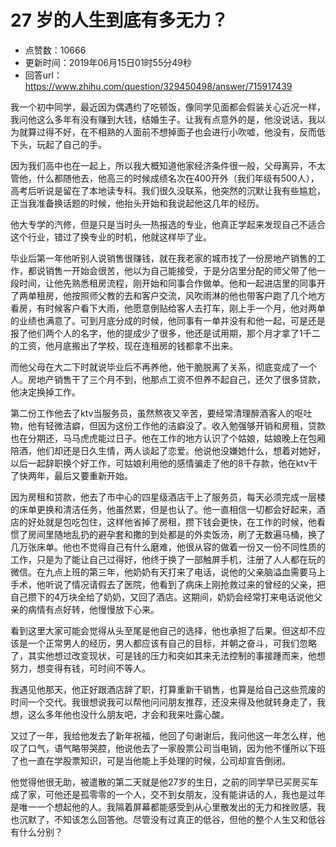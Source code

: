 # 27 岁的人生到底有多无力？
- 点赞数：10666
- 更新时间：2019年06月15日01时55分49秒
- 回答url：https://www.zhihu.com/question/329450498/answer/715917439
<body>
 <p data-pid="SXmZcQZ0">我一个初中同学，最近因为偶遇约了吃顿饭，像同学见面都会假装关心近况一样，我问他这么多年有没有赚到大钱，结婚生子。让我有点意外的是，他没说话，我以为就算过得不好，在不相熟的人面前不想掉面子也会进行小吹嘘，他没有，反而低下头，玩起了自己的手。</p>
 <p data-pid="-PN_Vr9F">因为我们高中也在一起上，所以我大概知道他家经济条件很一般，父母离异，不太管他，什么都随他去，他高三的时候成绩名次在400开外（我们年级有500人），高考后听说是留在了本地读专科。我们很久没联系，他突然的沉默让我有些尴尬，正当我准备换话题的时候，他抬头开始和我说起他这几年的经历。</p>
 <p data-pid="qXwv3d92">他大专学的汽修，但是只是当时头一热报选的专业，他真正学起来发现自己不适合这个行业，错过了换专业的时机，他就这样毕了业。</p>
 <p data-pid="10Lr7HqX">毕业后第一年他听别人说销售很赚钱，就在我老家的城市找了一份房地产销售的工作，都说销售一开始会很苦，他以为自己能接受，于是分店里分配的师父带了他一段时间，让他先熟悉租房流程，刚开始和同事合作做单。他和一起进店里的同事开了两单租房，他按照师父教的去和客户交流，风吹雨淋的他也带客户跑了几个地方看房，有时候客户看下大雨，他愿意倒贴给客人去打车，刚上手一个月，他对两单的业绩也满意了。可到月底分成的时候，他同事有一单并没有和他一起，可是还是报了他们两个人的名字，他的提成少了很多，他还是试用期，那个月才拿了1千二的工资，他月底搬出了学校，现在连租房的钱都拿不出来。</p>
 <p data-pid="LqyrEovT">而他父母在大二下时就说毕业后不再养他，他干脆脱离了关系，彻底变成了一个人。房地产销售干了三个月不到，他那点工资不但养不起自己，还欠了很多贷款，他决定换掉工作。</p>
 <p data-pid="85ae0xP0">第二份工作他去了ktv当服务员，虽然熬夜又辛苦，要经常清理醉酒客人的呕吐物，他有轻微洁癖，但因为这份工作他的洁癖没了。收入勉强够开销和房租，贷款也在分期还，马马虎虎能过日子。他在工作的地方认识了个姑娘，姑娘晚上在包厢陪酒，他们却还是日久生情，两人谈起了恋爱。他说他没嫌她什么，想着对她好，以后一起辞职换个好工作，可姑娘利用他的感情骗走了他的8千存款，他在ktv干了快两年，最后又要重新开始。</p>
 <p data-pid="uDCuWWx3">因为房租和贷款，他去了市中心的四星级酒店干上了服务员，每天必须完成一层楼的床单更换和清洁任务，他虽然累，但是也认了。他一直相信一切都会好起来，酒店的好处就是包吃包住，这样他省掉了房租，攒下钱会更快，在工作的时候，他看惯了房间里随地乱扔的避孕套和撒的到处都是的外卖饭汤，刷了无数遍马桶，换了几万张床单。他也不觉得自己有什么磨难，他很从容的做着一份又一份不同性质的工作，只是为了能让自己过得好，他终于换了一部触屏手机，注册了人人都在玩的微信。在九点上班的第三年，他奶奶有天打来了电话，说他的父亲脑溢血需要马上手术，他听说了情况请假去了医院，他看到了病床上刚抢救过来的曾经的父亲，把自己攒下的4万块全给了奶奶，又回了酒店。这期间，奶奶会经常打来电话说他父亲的病情有点好转，他慢慢放下心来。</p>
 <p data-pid="9zM9yqWx">看到这里大家可能会觉得从头至尾是他自己的选择，他也承担了后果。但这却不应该是一个正常男人的经历，男人都应该有自己的目标，并朝之奋斗，可我们忽略了，其实他想过改变现状，可是钱的压力和突如其来无法控制的事接踵而来，他想努力，想变得有钱，可时间不等人。</p>
 <p data-pid="4SY4AChT">我遇见他那天，他正好跟酒店辞了职，打算重新干销售，也算是给自己这些荒废的时间一个交代。我很想说我可以帮他问问朋友推荐，还没来得及他就转身走了，我想，这么多年他也没什么朋友吧，才会和我来吐露心酸。</p>
 <p data-pid="4bkV2h75">又过了一年，我给他发去了新年祝福，他回了句谢谢后，我问他这一年怎么样，他叹了口气，语气略带哭腔，他说他去了一家股票公司当电销，因为他不懂所以下班了也一直在学股票知识，可是当他能上手处理的时候，公司却宣告倒闭。</p>
 <p data-pid="VmgHj8l5">他觉得他很无助，被遣散的第二天就是他27岁的生日，之前的同学早已买房买车成了家，可他还是孤零零的一个人，交不到女朋友，没有能讲话的人，我也是过年是唯一一个想起他的人。我隔着屏幕都能感受到从心里散发出的无力和挫败感，我也沉默了，不知该怎么回答他。尽管没有过真正的低谷，但他的整个人生又和低谷有什么分别？</p>
</body>